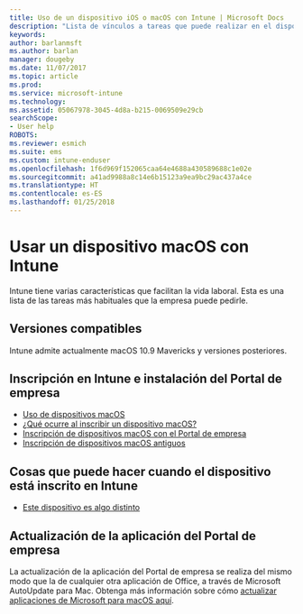 ```yaml
---
title: Uso de un dispositivo iOS o macOS con Intune | Microsoft Docs
description: "Lista de vínculos a tareas que puede realizar en el dispositivo móvil iOS o macOS cuando este está inscrito en Intune"
keywords: 
author: barlanmsft
ms.author: barlan
manager: dougeby
ms.date: 11/07/2017
ms.topic: article
ms.prod: 
ms.service: microsoft-intune
ms.technology: 
ms.assetid: 05067978-3045-4d8a-b215-0069509e29cb
searchScope:
- User help
ROBOTS: 
ms.reviewer: esmich
ms.suite: ems
ms.custom: intune-enduser
ms.openlocfilehash: 1f6d969f152065caa64e4688a430589688c1e02e
ms.sourcegitcommit: a41ad9988a8c14e6b15123a9ea9bc29ac437a4ce
ms.translationtype: HT
ms.contentlocale: es-ES
ms.lasthandoff: 01/25/2018
---
```

# <a name="using-your-macos-device-with-intune"></a>Usar un dispositivo macOS con Intune

Intune tiene varias características que facilitan la vida laboral. Esta es una lista de las tareas más habituales que la empresa puede pedirle.

## <a name="supported-versions"></a>Versiones compatibles

Intune admite actualmente macOS 10.9 Mavericks y versiones posteriores.

## <a name="enrolling-into-intune-and-installing-the-company-portal"></a>Inscripción en Intune e instalación del Portal de empresa

- [Uso de dispositivos macOS](using-your-macos-device-with-intune.md)
- [¿Qué ocurre al inscribir un dispositivo macOS?](what-happens-if-you-install-the-company-portal-app-and-enroll-your-device-in-intune-macos.md)
- [Inscripción de dispositivos macOS con el Portal de empresa](enroll-your-device-in-intune-macos-cp.md)
- [Inscripción de dispositivos macOS antiguos](enroll-your-device-in-intune-macos-legacy.md)


## <a name="things-you-can-do-when-your-device-is-enrolled-in-intune"></a>Cosas que puede hacer cuando el dispositivo está inscrito en Intune

- [Este dispositivo es algo distinto](device-little-different-jamf.md)

## <a name="updating-the-company-portal-app"></a>Actualización de la aplicación del Portal de empresa

La actualización de la aplicación del Portal de empresa se realiza del mismo modo que la de cualquier otra aplicación de Office, a través de Microsoft AutoUpdate para Mac. Obtenga más información sobre cómo [actualizar aplicaciones de Microsoft para macOS aquí](https://support.office.com/article/Check-for-Office-for-Mac-updates-automatically-bfd1e497-c24d-4754-92ab-910a4074d7c1).
